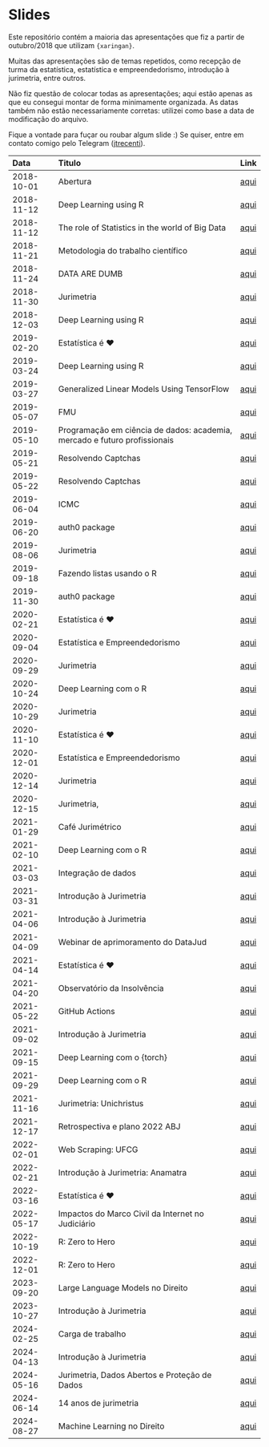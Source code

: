 
# Slides

<!-- README.md is generated from README.Rmd. Please edit that file -->

Este repositório contém a maioria das apresentações que fiz a partir de
outubro/2018 que utilizam `{xaringan}`.

Muitas das apresentações são de temas repetidos, como recepção de turma
da estatística, estatística e empreendedorismo, introdução à jurimetria,
entre outros.

Não fiz questão de colocar todas as apresentações; aqui estão apenas as
que eu consegui montar de forma minimamente organizada. As datas também
não estão necessariamente corretas: utilizei como base a data de
modificação do arquivo.

Fique a vontade para fuçar ou roubar algum slide :) Se quiser, entre em
contato comigo pelo Telegram ([jtrecenti](https://t.me/jtrecenti)).

| Data       | Titulo                                                                    | Link                                                                         |
| :--------- | :------------------------------------------------------------------------ | :--------------------------------------------------------------------------- |
| 2018-10-01 | Abertura                                                                  | [aqui](https://jtrecenti.github.io/slides/docs/amostra/index.html)           |
| 2018-11-12 | Deep Learning using R                                                     | [aqui](https://jtrecenti.github.io/slides/docs/ufba-dl/index.html)           |
| 2018-11-12 | The role of Statistics in the world of Big Data                           | [aqui](https://jtrecenti.github.io/slides/docs/ufba-rt/index.html)           |
| 2018-11-21 | Metodologia do trabalho científico                                        | [aqui](https://jtrecenti.github.io/slides/docs/cogeae/index.html)            |
| 2018-11-24 | DATA ARE DUMB                                                             | [aqui](https://jtrecenti.github.io/slides/docs/encontro-conre3/index.html)   |
| 2018-11-30 | Jurimetria                                                                | [aqui](https://jtrecenti.github.io/slides/docs/futurelaw/index.html)         |
| 2018-12-03 | Deep Learning using R                                                     | [aqui](https://jtrecenti.github.io/slides/docs/ime-dl/index.html)            |
| 2019-02-20 | Estatística é ❤️                                                          | [aqui](https://jtrecenti.github.io/slides/docs/ime2019/index.html)           |
| 2019-03-24 | Deep Learning using R                                                     | [aqui](https://jtrecenti.github.io/slides/docs/emr-dl/index.html)            |
| 2019-03-27 | Generalized Linear Models Using TensorFlow                                | [aqui](https://jtrecenti.github.io/slides/docs/emr2019/index.html)           |
| 2019-05-07 | FMU                                                                       | [aqui](https://jtrecenti.github.io/slides/docs/fmu/index.html)               |
| 2019-05-10 | Programação em ciência de dados: academia, mercado e futuro profissionais | [aqui](https://jtrecenti.github.io/slides/docs/insper/index.html)            |
| 2019-05-21 | Resolvendo Captchas                                                       | [aqui](https://jtrecenti.github.io/slides/docs/ser/index.html)               |
| 2019-05-22 | Resolvendo Captchas                                                       | [aqui](https://jtrecenti.github.io/slides/docs/ser-dl/index.html)            |
| 2019-06-04 | ICMC                                                                      | [aqui](https://jtrecenti.github.io/slides/docs/icmc/index.html)              |
| 2019-06-20 | auth0 package                                                             | [aqui](https://jtrecenti.github.io/slides/docs/user/index.html)              |
| 2019-08-06 | Jurimetria                                                                | [aqui](https://jtrecenti.github.io/slides/docs/aulajur/index.html)           |
| 2019-09-18 | Fazendo listas usando o R                                                 | [aqui](https://jtrecenti.github.io/slides/docs/amostra2019/index.html)       |
| 2019-11-30 | auth0 package                                                             | [aqui](https://jtrecenti.github.io/slides/docs/satrday/index.html)           |
| 2020-02-21 | Estatística é ❤️                                                          | [aqui](https://jtrecenti.github.io/slides/docs/ime2020/index.html)           |
| 2020-09-04 | Estatística e Empreendedorismo                                            | [aqui](https://jtrecenti.github.io/slides/docs/feira/index.html)             |
| 2020-09-29 | Jurimetria                                                                | [aqui](https://jtrecenti.github.io/slides/docs/pge/index.html)               |
| 2020-10-24 | Deep Learning com o R                                                     | [aqui](https://jtrecenti.github.io/slides/docs/ufba2020/index.html)          |
| 2020-10-29 | Jurimetria                                                                | [aqui](https://jtrecenti.github.io/slides/docs/furg/index.html)              |
| 2020-11-10 | Estatística é ❤️                                                          | [aqui](https://jtrecenti.github.io/slides/docs/ufpr2020/index.html)          |
| 2020-12-01 | Estatística e Empreendedorismo                                            | [aqui](https://jtrecenti.github.io/slides/docs/epei/index.html)              |
| 2020-12-14 | Jurimetria                                                                | [aqui](https://jtrecenti.github.io/slides/docs/esa/index.html)               |
| 2020-12-15 | Jurimetria,                                                               | [aqui](https://jtrecenti.github.io/slides/docs/lgpd/index.html)              |
| 2021-01-29 | Café Jurimétrico                                                          | [aqui](https://jtrecenti.github.io/slides/docs/cafe-202101/index.html)       |
| 2021-02-10 | Deep Learning com o R                                                     | [aqui](https://jtrecenti.github.io/slides/docs/ufrn2021/index.html)          |
| 2021-03-03 | Integração de dados                                                       | [aqui](https://jtrecenti.github.io/slides/docs/futurelaw2021/index.html)     |
| 2021-03-31 | Introdução à Jurimetria                                                   | [aqui](https://jtrecenti.github.io/slides/docs/jurimetria/index.html)        |
| 2021-04-06 | Introdução à Jurimetria                                                   | [aqui](https://jtrecenti.github.io/slides/docs/cedes/index.html)             |
| 2021-04-09 | Webinar de aprimoramento do DataJud                                       | [aqui](https://jtrecenti.github.io/slides/docs/faxinajud/index.html)         |
| 2021-04-14 | Estatística é ❤️                                                          | [aqui](https://jtrecenti.github.io/slides/docs/ime2021/index.html)           |
| 2021-04-20 | Observatório da Insolvência                                               | [aqui](https://jtrecenti.github.io/slides/docs/oabpr2021/index.html)         |
| 2021-05-22 | GitHub Actions                                                            | [aqui](https://jtrecenti.github.io/slides/docs/ser2021/apresentacao.html)    |
| 2021-09-02 | Introdução à Jurimetria                                                   | [aqui](https://jtrecenti.github.io/slides/docs/insper-jurimetria/index.html) |
| 2021-09-15 | Deep Learning com o {torch}                                               | [aqui](https://jtrecenti.github.io/slides/docs/petufpr2021/index.html)       |
| 2021-09-29 | Deep Learning com o R                                                     | [aqui](https://jtrecenti.github.io/slides/docs/estathidados/index.html)      |
| 2021-11-16 | Jurimetria: Unichristus                                                   | [aqui](https://jtrecenti.github.io/slides/docs/unichristus/index.html)       |
| 2021-12-17 | Retrospectiva e plano 2022 ABJ                                            | [aqui](https://jtrecenti.github.io/slides/docs/retrosp2021/index.html)       |
| 2022-02-01 | Web Scraping: UFCG                                                        | [aqui](https://jtrecenti.github.io/slides/docs/ufcg/index.html)              |
| 2022-02-21 | Introdução à Jurimetria: Anamatra                                         | [aqui](https://jtrecenti.github.io/slides/docs/anamatra/index.html)          |
| 2022-03-16 | Estatística é ❤️                                                          | [aqui](https://jtrecenti.github.io/slides/docs/ime2022/index.html)           |
| 2022-05-17 | Impactos do Marco Civil da Internet no Judiciário                         | [aqui](https://jtrecenti.github.io/slides/docs/google/index.html)            |
| 2022-10-19 | R: Zero to Hero                                                           | [aqui](https://jtrecenti.github.io/slides/docs/r-zero-hero/index.html)       |
| 2022-12-01 | R: Zero to Hero                                                           | [aqui](https://jtrecenti.github.io/slides/docs/r-zero-hero-base/index.html)  |
| 2023-09-20 | Large Language Models no Direito                                          | [aqui](https://jtrecenti.github.io/slides/docs/gptjur/index.html)            |
| 2023-10-27 | Introdução à Jurimetria                                                   | [aqui](https://jtrecenti.github.io/slides/docs/ufc-ceoe/index.html)          |
| 2024-02-25 | Carga de trabalho                                                         | [aqui](https://jtrecenti.github.io/slides/docs/carga/index.html)             |
| 2024-04-13 | Introdução à Jurimetria                                                   | [aqui](https://jtrecenti.github.io/slides/docs/acm/index.html)               |
| 2024-05-16 | Jurimetria, Dados Abertos e Proteção de Dados                             | [aqui](https://jtrecenti.github.io/slides/docs/dadocerto/index.html)         |
| 2024-06-14 | 14 anos de jurimetria                                                     | [aqui](https://jtrecenti.github.io/slides/docs/14anos/index.html)            |
| 2024-08-27 | Machine Learning no Direito                                               | [aqui](https://jtrecenti.github.io/slides/docs/mljur/index.html)             |

